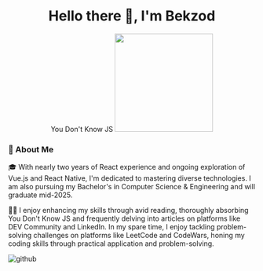 <div id="header" align="center">
  <h1>Hello there 👋, I'm Bekzod</h1>
  <link href='https://github.com/getify/You-Dont-Know-JS'>You Don't Know JS</link>
  <img src="https://alpha-centauri-production.s3.amazonaws.com/uploads/content/174/og_image/OG.jpg" width="200" />
</div>
 
### 🚀 About Me
🎓 With nearly two years of React experience and ongoing exploration of Vue.js and React Native, I'm dedicated to mastering diverse technologies. I am also pursuing my Bachelor's in Computer Science & Engineering and will graduate mid-2025.

<div>
  <p>
  👨‍💻 I enjoy enhancing my skills through avid reading, thoroughly absorbing <link href='https://github.com/getify/You-Dont-Know-JS'>You Don't Know JS</link> and frequently delving into articles on platforms like DEV Community and LinkedIn. In my spare time, I enjoy tackling problem-solving challenges on platforms like LeetCode and CodeWars, honing my coding skills through practical application and problem-solving.
  </p>
</div>

![github](https://img.shields.io/badge/GitHub-000000?style=for-the-badge&logo=GitHub&logoColor=white)



<!--
**Bek30d/Bek30d** is a ✨ _special_ ✨ repository because its `README.md` (this file) appears on your GitHub profile.

Here are some ideas to get you started:

- 🔭 I’m currently working on 
- 🌱 I’m currently learning ...
- 👯 I’m looking to collaborate on ...
- 🤔 I’m looking for help with ...
- 💬 Ask me about ...
- 📫 How to reach me: ...
- 😄 Pronouns: ...
- ⚡ Fun fact: ...
-->
